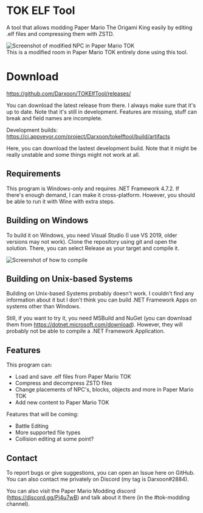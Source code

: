 # TOK ELF Tool
A tool that allows modding Paper Mario The Origami King easily by editing .elf files and compressing them with ZSTD.

![Screenshot of modified NPC in Paper Mario TOK](https://i.imgur.com/AsZlzvh.png)\
This is a modified room in Paper Mario TOK entirely done using this tool.

# Download
https://github.com/Darxoon/TOKElfTool/releases/

You can download the latest release from there. I always make sure that it's up to date. Note that it's still 
in development. Features are missing, stuff can break and field names are incomplete.

Development builds:  
https://ci.appveyor.com/project/Darxoon/tokelftool/build/artifacts

Here, you can download the lastest development build. Note that it might be really unstable and some things
might not work at all.

## Requirements
This program is Windows-only and requires .NET Framework 4.7.2. If there's enough demand, I can make it cross-platform. 
However, you should be able to run it with Wine with extra steps.

## Building on Windows
To build it on Windows, you need Visual Studio (I use VS 2019, older versions may not work). Clone the
repository using git and open the solution. There, you can select Release as your target and compile it.

![Screenshot of how to compile](https://i.imgur.com/LL3ZmAQ.png)

## Building on Unix-based Systems
Building on Unix-based Systems probably doesn't work. I couldn't find any information about it 
but I don't think you can build .NET Framework Apps on systems other than Windows.

Still, if you want to try it, you need MSBuild and NuGet (you can download them 
from https://dotnet.microsoft.com/download). However, they will probably not be able
to compile a .NET Framework Application.

## Features
This program can:
 * Load and save .elf files from Paper Mario TOK
 * Compress and decompress ZSTD files
 * Change placements of NPC's, blocks, objects and more in Paper Mario TOK
 * Add new content to Paper Mario TOK

Features that will be coming:
 * Battle Editing
 * More supported file types
 * Collision editing at some point?

## Contact
To report bugs or give suggestions, you can open an Issue here on GitHub. You can also contact me privately on Discord (my tag is Darxoon#2884).

You can also visit the Paper Mario Modding discord (https://discord.gg/Pj4u7wB) and talk about it there (in the #tok-modding channel). 

